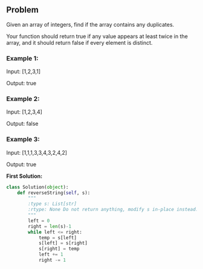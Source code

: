 ## Problem

Given an array of integers, find if the array contains any duplicates.

Your function should return true if any value appears at least twice in the array, and it should return false if every element is distinct.

### Example 1:

Input: [1,2,3,1]

Output: true

### Example 2:

Input: [1,2,3,4]

Output: false

### Example 3:

Input: [1,1,1,3,3,4,3,2,4,2]

Output: true


**First Solution:**
```python
class Solution(object):
    def reverseString(self, s):
        """
        :type s: List[str]
        :rtype: None Do not return anything, modify s in-place instead.
        """
        left = 0
        right = len(s)-1
        while left <= right:
            temp = s[left]
            s[left] = s[right]
            s[right] = temp
            left += 1
            right -= 1
```
